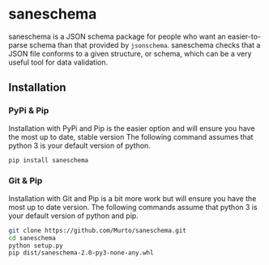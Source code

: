 # saneschema

saneschema is a JSON schema package for people who want an easier-to-parse schema than that provided by `jsonschema`.
saneschema checks that a JSON file conforms to a given structure, or schema, which can be a very useful tool for data validation.

## Installation

### PyPi & Pip

Installation with PyPi and Pip is the easier option and will ensure you have the most up to date, stable version
The following command assumes that python 3 is your default version of python.

```bash
pip install saneschema
```

### Git & Pip

Installation with Git and Pip is a bit more work but will ensure you have the most up to date version.
The following commands assume that python 3 is your default version of python and pip.

```bash
git clone https://github.com/Murto/saneschema.git
cd saneschema
python setup.py
pip dist/saneschema-2.0-py3-none-any.whl
```
